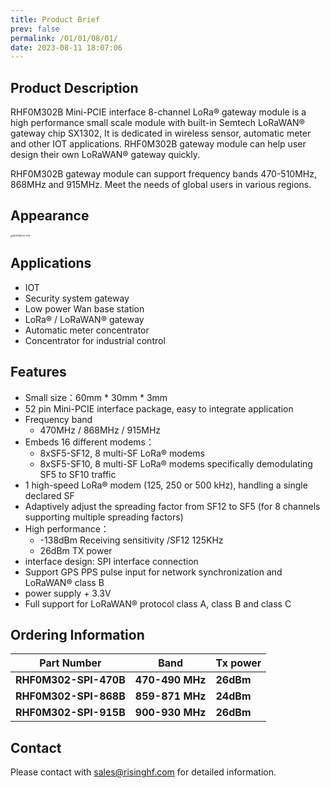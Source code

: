 ```yaml
---
title: Product Brief
prev: false
permalink: /01/01/08/01/
date: 2023-08-11 18:07:06
---
```


## Product Description

RHF0M302B Mini-PCIE interface 8-channel LoRa® gateway module is a high performance small scale module with built-in Semtech LoRaWAN® gateway chip SX1302, It is dedicated in wireless sensor, automatic meter and other IOT applications. RHF0M302B gateway module can help user design their own LoRaWAN® gateway quickly. 

RHF0M302B gateway module can support frequency bands 470-510MHz, 868MHz and 915MHz. Meet the needs of global users in various regions.

## Appearance

<img src="https://wiki.risinghf.com/upload/img/4d763bc6cf46ea8c3e89fc752ad4a91e.png" alt="RHF0M302-TOP" style="zoom: 25%;" />

## Applications

- IOT
- Security system gateway
- Low power Wan base station
- LoRa® / LoRaWAN® gateway
- Automatic meter concentrator
- Concentrator for industrial control

## Features

- Small size：60mm * 30mm * 3mm
- 52 pin Mini-PCIE interface package, easy to integrate application
- Frequency band
  - 470MHz / 868MHz / 915MHz
- Embeds 16 different modems：
  - 8xSF5-SF12, 8 multi-SF LoRa® modems
  - 8xSF5-SF10, 8 multi-SF LoRa® modems specifically demodulating SF5 to SF10 traffic
- 1 high-speed LoRa® modem (125, 250 or 500 kHz), handling a single declared SF
- Adaptively adjust the spreading factor from SF12 to SF5 (for 8 channels supporting multiple spreading factors)
- High performance：
  - -138dBm Receiving sensitivity /SF12 125KHz
  - 26dBm TX power
- interface design: SPI interface connection
- Support GPS PPS pulse input for network synchronization and LoRaWAN® class B
- power supply + 3.3V 
- Full support for LoRaWAN® protocol class A, class B and class C

## Ordering Information

| Part Number           | Band            | Tx power  |
| --------------------- | --------------- | --------- |
| **RHF0M302-SPI-470B** | **470-490 MHz** | **26dBm** |
| **RHF0M302-SPI-868B** | **859-871 MHz** | **24dBm** |
| **RHF0M302-SPI-915B** | **900-930 MHz** | **26dBm** |

## Contact

Please contact with sales@risinghf.com for detailed information.
